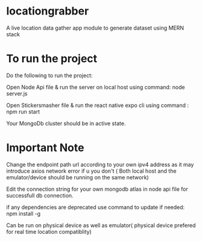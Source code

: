 # locationgrabber
A live location data gather app module to generate dataset using MERN stack

# To run the project 
Do the following to run the project:

Open Node Api file & run the server on local host using command: node server.js

Open Stickersmasher file & run the react native expo cli using command : npm run start

Your MongoDb cluster should be in active state.


# Important Note

Change the endpoint path url according to your own ipv4 address as it may introduce axios network error if u you don't ( Both local host and the emulator/device should be running on the same network)

Edit the connection string for your own mongodb atlas in node api file for successfull db connection.

if any dependencies are deprecated use command to update if needed: npm install -g 

Can be run on physical device as well as emulator( physical device prefered for real time location compatiblity)

